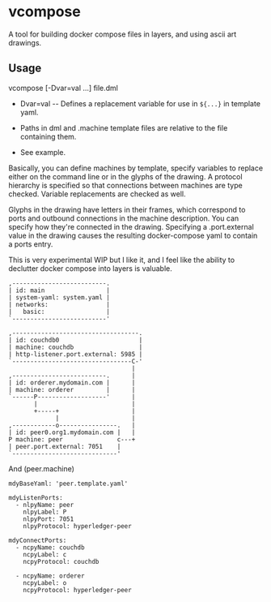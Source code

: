 # vcompose

A tool for building docker compose files in layers, and using ascii art drawings.

## Usage

vcompose [-Dvar=val ...] file.dml

- Dvar=val -- Defines a replacement variable for use in ```${...}``` in template yaml.

- Paths in dml and .machine template files are relative to the file containing them.

- See example.

Basically, you can define machines by template, specify variables to replace either on the
command line or in the glyphs of the drawing.  A protocol hierarchy is specified so that
connections between machines are type checked.  Variable replacements are checked as well.

Glyphs in the drawing have letters in their frames, which correspond to ports and outbound
connections in the machine description.  You can specify how they're connected in the drawing.
Specifying a .port.external value in the drawing causes the resulting docker-compose yaml to
contain a ports entry.

This is very experimental WIP but I like it, and I feel like the ability to declutter docker
compose into layers is valuable.

    ,--------------------------.
    | id: main                 |
    | system-yaml: system.yaml |
    | networks:                |
    |   basic:                 |
    `--------------------------'
    
    ,-----------------------------------.
    | id: couchdb0                      |
    | machine: couchdb                  |
    | http-listener.port.external: 5985 |
    `---------------------------------C-'
                                      | 
    ,--------------------------.      |
    | id: orderer.mydomain.com |      |
    | machine: orderer         |      |
    `------P-------------------'      |
           |                          |
           +-----+                    |
                 |                    |
    ,------------o----------------.   |
    | id: peer0.org1.mydomain.com |   |
    P machine: peer               c---+
    | peer.port.external: 7051    |
    `-----------------------------'

And (peer.machine)

    mdyBaseYaml: 'peer.template.yaml'
    
    mdyListenPorts:
      - nlpyName: peer
        nlpyLabel: P
        nlpyPort: 7051
        nlpyProtocol: hyperledger-peer
    
    mdyConnectPorts:
      - ncpyName: couchdb
        ncpyLabel: c
        ncpyProtocol: couchdb
    
      - ncpyName: orderer
        ncpyLabel: o
        ncpyProtocol: hyperledger-peer
